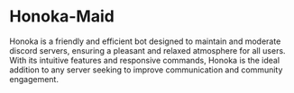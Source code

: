 # Honoka-Maid
Honoka is a friendly and efficient bot designed to maintain and moderate discord servers, ensuring a pleasant and relaxed atmosphere for all users. With its intuitive features and responsive commands, Honoka is the ideal addition to any server seeking to improve communication and community engagement.
